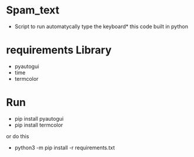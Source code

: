 # Spam_text
* Script to run automatycally type the keyboard* this code built in python

# requirements Library 
- pyautogui
- time
- termcolor

# Run
- pip install pyautogui
- pip install termcolor

or do this
- python3 -m pip install -r requirements.txt 
